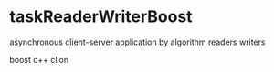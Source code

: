 # taskReaderWriterBoost

asynchronous client-server application by algorithm readers writers

boost c++ clion
